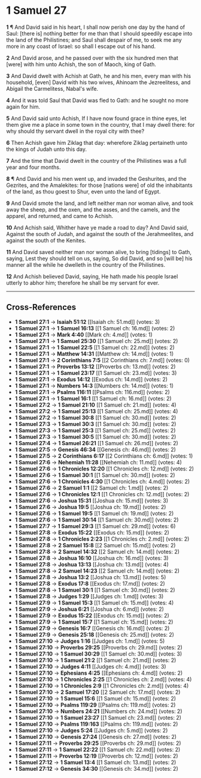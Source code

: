 # 1 Samuel 27

**1** ¶ And David said in his heart, I shall now perish one day by the hand of Saul: [there is] nothing better for me than that I should speedily escape into the land of the Philistines; and Saul shall despair of me, to seek me any more in any coast of Israel: so shall I escape out of his hand.

**2** And David arose, and he passed over with the six hundred men that [were] with him unto Achish, the son of Maoch, king of Gath.

**3** And David dwelt with Achish at Gath, he and his men, every man with his household, [even] David with his two wives, Ahinoam the Jezreelitess, and Abigail the Carmelitess, Nabal's wife.

**4** And it was told Saul that David was fled to Gath: and he sought no more again for him.

**5** And David said unto Achish, If I have now found grace in thine eyes, let them give me a place in some town in the country, that I may dwell there: for why should thy servant dwell in the royal city with thee?

**6** Then Achish gave him Ziklag that day: wherefore Ziklag pertaineth unto the kings of Judah unto this day.

**7** And the time that David dwelt in the country of the Philistines was a full year and four months.

**8** ¶ And David and his men went up, and invaded the Geshurites, and the Gezrites, and the Amalekites: for those [nations were] of old the inhabitants of the land, as thou goest to Shur, even unto the land of Egypt.

**9** And David smote the land, and left neither man nor woman alive, and took away the sheep, and the oxen, and the asses, and the camels, and the apparel, and returned, and came to Achish.

**10** And Achish said, Whither have ye made a road to day? And David said, Against the south of Judah, and against the south of the Jerahmeelites, and against the south of the Kenites.

**11** And David saved neither man nor woman alive, to bring [tidings] to Gath, saying, Lest they should tell on us, saying, So did David, and so [will be] his manner all the while he dwelleth in the country of the Philistines.

**12** And Achish believed David, saying, He hath made his people Israel utterly to abhor him; therefore he shall be my servant for ever.

---

## Cross-References

- **1 Samuel 27:1** → **Isaiah 51:12** [[Isaiah ch: 51.md]] (votes: 3)
- **1 Samuel 27:1** → **1 Samuel 16:13** [[1 Samuel ch: 16.md]] (votes: 2)
- **1 Samuel 27:1** → **Mark 4:40** [[Mark ch: 4.md]] (votes: 1)
- **1 Samuel 27:1** → **1 Samuel 25:30** [[1 Samuel ch: 25.md]] (votes: 2)
- **1 Samuel 27:1** → **1 Samuel 22:5** [[1 Samuel ch: 22.md]] (votes: 2)
- **1 Samuel 27:1** → **Matthew 14:31** [[Matthew ch: 14.md]] (votes: 1)
- **1 Samuel 27:1** → **2 Corinthians 7:5** [[2 Corinthians ch: 7.md]] (votes: 0)
- **1 Samuel 27:1** → **Proverbs 13:12** [[Proverbs ch: 13.md]] (votes: 2)
- **1 Samuel 27:1** → **1 Samuel 23:17** [[1 Samuel ch: 23.md]] (votes: 3)
- **1 Samuel 27:1** → **Exodus 14:12** [[Exodus ch: 14.md]] (votes: 2)
- **1 Samuel 27:1** → **Numbers 14:3** [[Numbers ch: 14.md]] (votes: 1)
- **1 Samuel 27:1** → **Psalms 116:11** [[Psalms ch: 116.md]] (votes: 2)
- **1 Samuel 27:1** → **1 Samuel 16:1** [[1 Samuel ch: 16.md]] (votes: 2)
- **1 Samuel 27:2** → **1 Samuel 21:10** [[1 Samuel ch: 21.md]] (votes: 4)
- **1 Samuel 27:2** → **1 Samuel 25:13** [[1 Samuel ch: 25.md]] (votes: 4)
- **1 Samuel 27:2** → **1 Samuel 30:8** [[1 Samuel ch: 30.md]] (votes: 2)
- **1 Samuel 27:3** → **1 Samuel 30:3** [[1 Samuel ch: 30.md]] (votes: 2)
- **1 Samuel 27:3** → **1 Samuel 25:3** [[1 Samuel ch: 25.md]] (votes: 2)
- **1 Samuel 27:3** → **1 Samuel 30:5** [[1 Samuel ch: 30.md]] (votes: 2)
- **1 Samuel 27:4** → **1 Samuel 26:21** [[1 Samuel ch: 26.md]] (votes: 2)
- **1 Samuel 27:5** → **Genesis 46:34** [[Genesis ch: 46.md]] (votes: 2)
- **1 Samuel 27:5** → **2 Corinthians 6:17** [[2 Corinthians ch: 6.md]] (votes: 1)
- **1 Samuel 27:6** → **Nehemiah 11:28** [[Nehemiah ch: 11.md]] (votes: 4)
- **1 Samuel 27:6** → **1 Chronicles 12:20** [[1 Chronicles ch: 12.md]] (votes: 2)
- **1 Samuel 27:6** → **1 Samuel 30:1** [[1 Samuel ch: 30.md]] (votes: 2)
- **1 Samuel 27:6** → **1 Chronicles 4:30** [[1 Chronicles ch: 4.md]] (votes: 2)
- **1 Samuel 27:6** → **2 Samuel 1:1** [[2 Samuel ch: 1.md]] (votes: 2)
- **1 Samuel 27:6** → **1 Chronicles 12:1** [[1 Chronicles ch: 12.md]] (votes: 2)
- **1 Samuel 27:6** → **Joshua 15:31** [[Joshua ch: 15.md]] (votes: 3)
- **1 Samuel 27:6** → **Joshua 19:5** [[Joshua ch: 19.md]] (votes: 2)
- **1 Samuel 27:6** → **1 Samuel 19:5** [[1 Samuel ch: 19.md]] (votes: 2)
- **1 Samuel 27:6** → **1 Samuel 30:14** [[1 Samuel ch: 30.md]] (votes: 2)
- **1 Samuel 27:7** → **1 Samuel 29:3** [[1 Samuel ch: 29.md]] (votes: 6)
- **1 Samuel 27:8** → **Exodus 15:22** [[Exodus ch: 15.md]] (votes: 2)
- **1 Samuel 27:8** → **1 Chronicles 2:23** [[1 Chronicles ch: 2.md]] (votes: 2)
- **1 Samuel 27:8** → **2 Samuel 15:8** [[2 Samuel ch: 15.md]] (votes: 2)
- **1 Samuel 27:8** → **2 Samuel 14:32** [[2 Samuel ch: 14.md]] (votes: 2)
- **1 Samuel 27:8** → **Joshua 16:10** [[Joshua ch: 16.md]] (votes: 3)
- **1 Samuel 27:8** → **Joshua 13:13** [[Joshua ch: 13.md]] (votes: 4)
- **1 Samuel 27:8** → **2 Samuel 14:23** [[2 Samuel ch: 14.md]] (votes: 2)
- **1 Samuel 27:8** → **Joshua 13:2** [[Joshua ch: 13.md]] (votes: 5)
- **1 Samuel 27:8** → **Exodus 17:8** [[Exodus ch: 17.md]] (votes: 2)
- **1 Samuel 27:8** → **1 Samuel 30:1** [[1 Samuel ch: 30.md]] (votes: 2)
- **1 Samuel 27:8** → **Judges 1:29** [[Judges ch: 1.md]] (votes: 3)
- **1 Samuel 27:9** → **1 Samuel 15:3** [[1 Samuel ch: 15.md]] (votes: 4)
- **1 Samuel 27:9** → **Joshua 6:21** [[Joshua ch: 6.md]] (votes: 2)
- **1 Samuel 27:9** → **Exodus 15:22** [[Exodus ch: 15.md]] (votes: 2)
- **1 Samuel 27:9** → **1 Samuel 15:7** [[1 Samuel ch: 15.md]] (votes: 2)
- **1 Samuel 27:9** → **Genesis 16:7** [[Genesis ch: 16.md]] (votes: 2)
- **1 Samuel 27:9** → **Genesis 25:18** [[Genesis ch: 25.md]] (votes: 2)
- **1 Samuel 27:10** → **Judges 1:16** [[Judges ch: 1.md]] (votes: 5)
- **1 Samuel 27:10** → **Proverbs 29:25** [[Proverbs ch: 29.md]] (votes: 2)
- **1 Samuel 27:10** → **1 Samuel 30:29** [[1 Samuel ch: 30.md]] (votes: 3)
- **1 Samuel 27:10** → **1 Samuel 21:2** [[1 Samuel ch: 21.md]] (votes: 2)
- **1 Samuel 27:10** → **Judges 4:11** [[Judges ch: 4.md]] (votes: 3)
- **1 Samuel 27:10** → **Ephesians 4:25** [[Ephesians ch: 4.md]] (votes: 2)
- **1 Samuel 27:10** → **1 Chronicles 2:25** [[1 Chronicles ch: 2.md]] (votes: 4)
- **1 Samuel 27:10** → **1 Chronicles 2:9** [[1 Chronicles ch: 2.md]] (votes: 4)
- **1 Samuel 27:10** → **2 Samuel 17:20** [[2 Samuel ch: 17.md]] (votes: 2)
- **1 Samuel 27:10** → **1 Samuel 15:6** [[1 Samuel ch: 15.md]] (votes: 2)
- **1 Samuel 27:10** → **Psalms 119:29** [[Psalms ch: 119.md]] (votes: 2)
- **1 Samuel 27:10** → **Numbers 24:21** [[Numbers ch: 24.md]] (votes: 2)
- **1 Samuel 27:10** → **1 Samuel 23:27** [[1 Samuel ch: 23.md]] (votes: 2)
- **1 Samuel 27:10** → **Psalms 119:163** [[Psalms ch: 119.md]] (votes: 2)
- **1 Samuel 27:10** → **Judges 5:24** [[Judges ch: 5.md]] (votes: 2)
- **1 Samuel 27:10** → **Genesis 27:24** [[Genesis ch: 27.md]] (votes: 2)
- **1 Samuel 27:11** → **Proverbs 29:25** [[Proverbs ch: 29.md]] (votes: 2)
- **1 Samuel 27:11** → **1 Samuel 22:22** [[1 Samuel ch: 22.md]] (votes: 2)
- **1 Samuel 27:11** → **Proverbs 12:19** [[Proverbs ch: 12.md]] (votes: 2)
- **1 Samuel 27:12** → **1 Samuel 13:4** [[1 Samuel ch: 13.md]] (votes: 2)
- **1 Samuel 27:12** → **Genesis 34:30** [[Genesis ch: 34.md]] (votes: 2)
